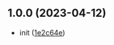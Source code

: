 ## 1.0.0 (2023-04-12)

- init ([1e2c64e](https://github.com/2401345934/rspack-react-demo/commit/1e2c64e))
